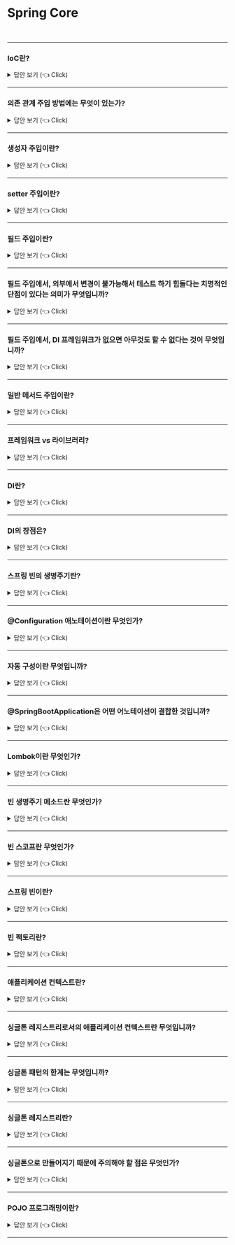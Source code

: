 # Spring Core
<br>


-----------------------

### IoC란?

<details>
   <summary> 답안 보기 (👈 Click)</summary>
<br />
   
+ IoC란 Inversion Of Control의 줄임말로, 프로그램의 제어권을 프레임워크가 가져가는 것을 의미합니다.  

[참고: 토비의 스프링]

+ IoC는 소프트웨어에서 자주 발견할 수 있는 일반적인 개념입니다. <br> 
  객체지향 설계나, 디자인 패턴, 컨테이너에서 동작하는 서버 기술을 사용한다면 자연스럽게 <br> 
  IoC를 적용하거나 그 원리로 동작하는 기술을 사용하게 될 것입니다. <br> 
  DaoFactory처럼 객체를 생성하고 관계를 맺어주는 등의 작업을 담당하는 기능을 일반화한 것이 스프링의 IoC 컨테이너입니다. <br> 
   
  한 가지 짚고 넘어갈 것은 여기서 사용하는 IoC라는 용어인데, IoC가 매우 느슨하게 정의돼서 폭넓게 사용되는 용어라는 점입니다. <br> 
  때문에 스프링을 IoC컨테이너라고만 해서는 스프링이 제공하는 기능의 특징을 명확하게 설명하지는 못합니다. <br> 
  
  스프링이 서블릿 컨테이너처럼 서버에서 동작하는 서비스 컨테이너라는 뜻인지, 아니면 단순히 IoC 개념이 적용된 <br> 
  템플릿 메소드 패턴을 이용해 만들어진 프레임워크인지 <br> 
  아니면 또 다른 IoC 특징을 지닌 기술이라는 것인지 파악하기 힘듭니다. <br> 
   
  그래서 새로운 용어를 만드는 데 탁월한 재능이 있는 몇몇 사람의 제안으로 스프링이 제공하는 IoC 방식을 핵심을 짚어주는 <br> 
  의존 관계 주입(Dependency Injection)이라는, 좀 더 의도가 명확히 드러나는 이름을 사용하기 시작했습니다. <br> 
  
  스프링 IoC 기능의 대표적인 동작 원리는 주로 의존관계 주입이라고 불립니다. <br> 
  물론 스프링이 컨테이너이고, 프레임워크이니 기본적인 동작 원리가 모두 IoC 방식이라고 할 수 있지만, <br> 
  스프링이 여타 프레임워크와 차별화돼서 제공해주는 기능은 의존관계 주입이라는 새로운 용어를 사용할 때 분명히 드러납니다. <br> 
  
  그래서 초기에는 주로 IoC 컨테이너라고 불리던 스프링이 지금은 의존관계 주입 컨테이너 또는 그 영문약자를 써서 <br> 
  DI 컨테이너라고 더 많이 불리고 있습니다. 
   
</details>

-----------------------

### 의존 관계 주입 방법에는 무엇이 있는가?

<details>
   <summary> 답안 보기 (👈 Click)</summary>
<br />
[참고: 김영한 스프링 코어]    
   
+ 생성자 주입, 수정자 주입(setter 주입), 필드 주입, 일반 메서드 주입 등이 있습니다.  
</details>

-----------------------

### 생성자 주입이란?

<details>
   <summary> 답안 보기 (👈 Click)</summary>
<br />
[참고: 김영한 스프링 코어]    
   
+ 이름 그대로 생성자를 통해서 주입을 받는 방식입니다. <br> 
  생성자 주입은 생성자 호출 시점에 딱 1번만 호출되는 것을 보장합니다. <br> 
  따라서 불변, 필수 의존 관계에 활용합니다. <br> 
  이 때, 생성자가 딱 1개만 있다면 @Autowired를 생략할 수 있습니다. 
</details>

-----------------------

### setter 주입이란?

<details>
   <summary> 답안 보기 (👈 Click)</summary>
<br />
[참고: 김영한 스프링 코어]    
   
+ setter라 불리는 필드의 값을 변경하는 수정자 메서드를 통해서 의존관계를 주입하는 방법입니다. <br> 
  선택, 변경 가능성이 있는 의존관계에 사용합니다. 
   
[참고: 토비의 스프링] 
   
+ 수정자 메소드는 외부에서 오브젝트 내부의 애트리뷰트 값을 변경하려는 용도로 주로 사용됩니다. <br> 
  메소드는 항상 set으로 시작합니다. 간단히 수정자라고 불리기도 합니다. <br> 
  수정자 메소드의 핵심 기능은 파라미터로 전달된 값을 보통 내부의 인스턴스 변수에 저장하는 것입니다. <br> 
  부가적으로 입력 값에 대한 검증이나 그 밖의 작업을 수행할 수도 있습니다. <br> 
  수정자 메소드는 외부로부터 제공받은 오브젝트 레퍼런스를 저장해뒀다가 <br> 
  내부의 메소드에서 사용하게 하는 DI 방식에서 활용하기에 적당합니다. 
   
</details>

-----------------------

### 필드 주입이란?

<details>
   <summary> 답안 보기 (👈 Click)</summary>
<br />
[참고: 김영한 스프링 코어]    
   
+ 이름 그대로 필드에 바로 주입하는 방법입니다. <br> 
  코드가 간결해서 많은 개발자들을 유혹하지만, 외부에서 변경이 불가능해서 테스트 하기 힘들다는 치명적인 단점이 있습니다. <br> 
  DI 프레임워크가 없으면 아무것도 할 수 없습니다. <br>  
   
</details>

-----------------------

### 필드 주입에서, 외부에서 변경이 불가능해서 테스트 하기 힘들다는 치명적인 단점이 있다는 의미가 무엇입니까?

<details>
   <summary> 답안 보기 (👈 Click)</summary>
<br />
[참고: 김영한 스프링 코어]    
   
+ 
   
</details>

-----------------------

### 필드 주입에서, DI 프레임워크가 없으면 아무것도 할 수 없다는 것이 무엇입니까?

<details>
   <summary> 답안 보기 (👈 Click)</summary>
<br />
[참고: 김영한 스프링 코어]    
   
+ 
   
</details>

-----------------------


### 일반 메서드 주입이란?

<details>
   <summary> 답안 보기 (👈 Click)</summary>
<br />
+ 일반 메서드를 통해서 주입 받을 수 있습니다. <br>
  한 번에 여러 필드를 주입 받을 수 있지만, 일반적으로 잘 사용하지 않습니다.  
   
</details>

-----------------------

### 프레임워크 vs 라이브러리?

<details>
   <summary> 답안 보기 (👈 Click)</summary>
<br />
+ 내가 작성한 코드의 제어권을 가져가는 것을 프레임워크라고 합니다. <br>
  반면, 라이브러리는 내가 작성한 코드의 제어권을 가져가지 않습니다. 
</details>

-----------------------

### DI란?

<details>
   <summary> 답안 보기 (👈 Click)</summary>
<br />
+ 실행 시점에 외부에서 실제 구현 객체를 생성하고, 클라이언트에 전달해서 클라이언트와 서버의 실제 의존 관계가 연결되는 것
</details>

-----------------------


### DI의 장점은?

<details>
   <summary> 답안 보기 (👈 Click)</summary>
<br />
+ DI를 사용하면 정적인 클래스 의존 관계를 변경하지 않고, 동적인 객체 의존 관계를 쉽게 변경할 수 있습니다. <br> 
  즉, 코드의 유연성과 유지보수성이 높아진다는 장점이 있습니다. 
</details>

-----------------------

### 스프링 빈의 생명주기란?

<details>
   <summary> 답안 보기 (👈 Click)</summary>
<br />
[참고: 김영한 스프링 핵심 원리] 
   
+ 데이터베이스 커넥션 풀이나, 네트워크 소켓처럼 애플리케이션 시작 시점에 필요한 연결을 미리 해두고, <br>
  애플리케이션 종료 시점에 연결을 모두 종료하는 작업을 진행하려면 <br> 
  객체의 초기화와 종료 작업이 필요합니다. 
   
  스프링 빈은 '객체 생성 -> 의존 관계 주입'의 라이프 사이클을 갖습니다. <br>
  즉, 스프링 빈은 객체를 생성하고 의존 관계 주입이 다 끝난 다음에야 필요한 데이터를 사용할 수 있는 준비가 완료됩니다. <br>
  따라서 초기화 작업은 의존관계 주입이 모두 완료되고 난 다음에 호출해야 합니다. <br> 
  그런데 개발자가 의존 관계 주입이 모두 완료된 시점을 어떻게 알 수 있을까? <br> 
   
  스프링은 의존관계 주입이 완료되면 스프링 빈에게 콜백 메서드를 통해서 초기화 시점을 알려주는 다양한 기능을 제공합니다. <br>
  또한, 스프링은 스프링 컨테이너가 종료되기 직전에 소멸 콜백을 줍니다. <br> 
  따라서 안전하게 종료 작업을 진행할 수 있습니다. 
   
  즉, 스프링 빈의 이벤트 라이프사이클은 다음과 같습니다. <br>
  스프링 컨테이너 생성 -> 스프링 빈 생성 -> 의존 관계 주입 -> 초기화 콜백 -> 사용 -> 소멸전 콜백 -> 스프링 종료  
</details>

-----------------------

### @Configuration 애노테이션이란 무엇인가?

<details>
   <summary> 답안 보기 (👈 Click)</summary>
<br />
[참고: 스프링 인 액션] 
   
+ @Configuration 애노테이션은 이것이 각 빈을 스프링 애플리케이션 컨텍스트에 제공하는 구성 클래스라는 것을 <br>
  스프링에게 알려줍니다. <br>
  구성 클래스의 메서드에는 @Bean 애노테이션이 저장되어 있으며, 이것은 각 메서드에서 반환되는 객체가 <br>
  애플리케이션 컨텍스트의 빈으로 추가되어야 한다는 것을 나타냅니다. 
</details>

-----------------------

### 자동 구성이란 무엇입니까?

<details>
   <summary> 답안 보기 (👈 Click)</summary>
<br />
[참고: 스프링 인 액션] 
   
+ 자동 구성은 자동 연결(autowiring)과 컴포넌트 검색(component scanning)이라는 스프링 기법을 기반으로 합니다. <br> 
  컴포넌트 검색을 사용하여 스프링은 자동으로 애플리케이션의 classpath에 지정된 컴포넌트를 찾은 후 <br>
  스프링 애플리케이션 컨텍스트의 빈으로 생성할 수 있습니다. <br> 
   
  또한, 스프링은 자동 연결을 사용하여 의존 관계가 있는 컴포넌트를 자동으로 다른 빈에 주입합니다. 
</details>

-----------------------

### @SpringBootApplication은 어떤 어노테이션이 결합한 것입니까?

<details>
   <summary> 답안 보기 (👈 Click)</summary>
<br />
[참고: 스프링 인 액션] 
   
+ @SpringBootConfiguration, @EnableAutoConfiguration, @ComponentScan이 세 가지가 결합한 것입니다. <br>
  
  @SpringBootConfiguration은 현재 클래스를 구성 클래스로 지정하는 역할을 합니다. <br> 
  이 애노테이션은 @Configuration 애노테이션의 특화된 형태입니다. <br> 
   
  @EnableAutoConfiguration은 스프링 부트 자동 구성을 활성화 합니다. <br> 
  이 애노테이션은 우리가 필요로 하는 컴포넌트들을 자동으로 구성하도록 합니다. <br> 
   
  @ComponentScan은 컴포넌트 검색을 활성화합니다. 이것은 @Component, @Controller, @Service 등의 애노테이션과 함께 <br> 
  클래스를 선언할 수 있게 해줍니다. <br>
  그러면 스프링은 자동으로 그런 클래스를 찾아 스프링 애플리케이션 컨텍스트에 컴포넌트로 등록합니다. <br> 
   
</details>

-----------------------

### Lombok이란 무엇인가?

<details>
   <summary> 답안 보기 (👈 Click)</summary>
<br />
[참고: 스프링 인 액션] 
   
+ Lombok은 생성자 혹은 게터, 세터 메서드 등을 런타임 시에 자동으로 생성하게 하는 라이브러리입니다. <br> 
  예를 들어, @Data 애노테이션을 지정하면 소스 코드에 누락된 final 속성들을 초기화하는 생성자는 물론이고, <br> 
  속성들의 게터와 세터 등을 생성하라고 Lombok에 알려줍니다. 
   
</details>

-----------------------


### 빈 생명주기 메소드란 무엇인가?

<details>
   <summary> 답안 보기 (👈 Click)</summary>
<br />
[참고: 토비의 스프링 2권 p.185] 

(1) 초기화 메소드
- 초기화 메소드는 빈 오브젝트가 생성되고 DI 작업까지 마친 다음에 실행되는 메소드를 말합니다.
  오브젝트의 기본적인 초기화 작업은 생성자에서 진행하면 됩니다.
  하지만 DI를 통해 모든 프로퍼티가 주입된 후에야 가능한 초기화 작업도 있습니다.
  이런 경우 사용할 수 있는 것이 초기화 메소드입니다.
  초기화 메소드를 지정하는 방법은 네 가지가 있습니다.
  
(1-1) 초기화 콜백 인터페이스
- InitializingBean 인터페이스를 구현해서 빈을 작성하는 방법이다.
  InitializingBean의 afterPropertiesSet() 메소드는 이름 그대로 프로퍼티 설정까지 마친 뒤에 호출된다.
  하지만 이 방법은 별로 권장되지 않는다. 애플리케이션 빈 코드에 스프링 인터페이스를 노출하기 때문이다.
  또, 다른 방법이 더 간결하기 때문이기도 하다.
  반면에 InitializingBean 인터페이스를 보고 코드의 동작 방식을 이해하기 쉽다는 장점도 있다.

  (추가 작성 예정) 
   
</details>

-----------------------


### 빈 스코프란 무엇인가?

<details>
   <summary> 답안 보기 (👈 Click)</summary>
<br />
[참고: spring-reference.pdf] 
   
+ 개발자는 특정 빈의 정의로부터 생성되는 객체에 어떤 의존성과 설정 값이 플러그인되는지 컨트롤 할 수 있을 뿐만 아니라, <br>
  객체의 스코프까지 컨트롤 할 수 있습니다. <br> 
  이러한 접근법은 매우 강력하고, 개발자가 자바 클래스 레벨에서 객체의 스코프를 '굽는' 대신, <br>
  설정을 통해 생성하는 객체의 스코프를 선택할 수 있는 유연성을 부여합니다. <br>    
   
  빈들은 여러 스코프 중 하나로 배포될 수 있도록 정의됩니다. <br> 
  스프링 프레임워크는 정확히 5개의 스코프를 지원합니다. <br> 
   
  그것은 싱글턴, 프로토타입, 리퀘스트, 세션, 글로벌 세션입니다.  

[참고: 토비의 스프링 p.111] 
   
+  스프링이 관리하는 오브젝트, 즉 빈이 생성되고, 존재하고 적용되는 범위에 대해 알아보자.
  스프링에서는 이것을 빈의 스코프(scope)라고 한다. 
  스프링 빈의 기본 스코프는 싱글톤이다. 싱글톤 스코프는 컨테이너 내에 한 개의 
  오브젝트만 만들어져서, 강제로 제거하지 않는 한 스프링 컨테이너가 존재하는 동안 계속 유지된다. 스프링에서 만들어지는 대부분의 빈은 싱글톤 스코프를 갖는다. 
   경우에 따라서는 싱글톤 외의 스코프를 가질 수 있다. 대표적으로 프로토타입 스코프가 있다.
   프로토타입은 싱글톤과 달리 컨테이너에 빈을 요청할 때마다 매번 새로운 오브젝트를 만들어준다.
   그 외에도 웹을 통해 새로운 HTTP 요청이 생길때마다 생성되는 요청(request) 스코프가 있고,
   웹의 세션과 스코프가 유사한 세션 스코프도 있다.
   스프링에서 만들어지는 빈의 스코프는 싱글톤 외에도 다양한 스코프를 사용할 수 있다.
   싱글톤 외의 빈의 스코프에 대해서는 10장에서 자세히 알아보겠다. 


</details>

-----------------------

### 스프링 빈이란?

<details>
   <summary> 답안 보기 (👈 Click)</summary>
<br />
[참고: 토비의 스프링 p.101] 
   
+ 
빈 또는 빈 오브젝트는 스프링이 IoC 방식으로 관리하는 오브젝트라는 뜻입니다.
관리되는 오브젝트라고 부르기도 합니다.
주의할 점은 스프링을 사용하는 애플리케이션에서 만들어지는 모든 오브젝트가 다 빈은
아니라는 사실입니다.
그 중에서 스프링이 직접 그 생성과 제어를 담당하는 오브젝트만을 빈이라고 부릅니다.
   
</details>

-----------------------

### 빈 팩토리란?

<details>
   <summary> 답안 보기 (👈 Click)</summary>
<br />
[참고: 토비의 스프링 p.101] 
   
+ 
스프링의 IoC를 담당하는 핵심 컨테이너를 가리킵니다.
빈을 등록하고, 생성하고, 조회하고 돌려주고, 그 외에 부가적인 빈을 관리하는 기능을 담당합니다.
보통은 이 빈 팩토리를 바로 사용하지 않고 이를 확장한 애플리케이션 컨텍스트를 이용합니다.
BeanFactory라고 붙여쓰면 빈 팩토리가 구현하고 있는 가장 기본적인 인터페이스의 이름이 됩니다.
이 인터페이스에 getBean()과 같은 메소드가 정의되어 있습니다.
   
</details>

-----------------------

### 애플리케이션 컨텍스트란?

<details>
   <summary> 답안 보기 (👈 Click)</summary>
<br />
[참고: 토비의 스프링 p.101] 
   
+ 
빈 팩토리를 확장한 IoC 컨테이너입니다. 빈을 등록하고 관리하는 기본적인 기능은 빈 팩토리와 동일합니다. 여기에 스프링이 제공하는 각종 부가 서비스를 추가로 제공합니다.

빈 팩토리라고 부를 때는 주로 빈의 생성과 제어의 관점에서 이야기하는 것이고,
애플리케이션 컨텍스트라고 할 때는 스프링이 제공하는 애플리케이션 지원 기능을 
모두 포함해서 이야기하는 것이라고 보면 됩니다. 
스프링에서는 애플리케이션 컨텍스트라는 용어를 빈 팩토리보다 더 많이 사용합니다.
ApplicationContext라고 적으면 애플리케이션 컨텍스트가 구현해야 하는 기본 인터페이스를
가리키는 것이기도 합니다. 
ApplicationContext는 BeanFactory를 상속합니다. 
   
</details>

-----------------------

### 싱글톤 레지스트리로서의 애플리케이션 컨텍스트란 무엇입니까?

<details>
   <summary> 답안 보기 (👈 Click)</summary>
<br />
[참고: 토비의 스프링 p.101] 
   
+ 애플리케이션 컨텍스트는 우리가 만들었던 오브젝트 팩토리와 비슷한 방식으로 동작하는 IoC 컨테이너입니다. 그러면서 동시에 이 애플리케이션 컨텍스트는 싱글톤을 저장하고 관리하는 싱글톤 레지스트리이기도 합니다. 

스프링은 기본적으로 별다른 설정을 하지 않으면 내부에서 생성하는 빈 오브젝트를 모두 싱글톤으로 만듭니다. 여기서 싱글톤이라는 것은 디자인 패턴에서 나오는 싱글톤 패턴과 비슷한 개념이지만, 그 구현 방법은 확연히 다릅니다. 

왜 스프링은 싱글톤으로 빈을 만드는 것일까? 이는 스프링이 주로 적용되는 대상이 자바 엔터프라이즈 기술을 사용하는 서버환경이기 때문이다. 물론 스프링으로 PC 등에서 동작하는 독립형 윈도우 프로그램 같은 걸 개발할 수도 있긴 하지만, 실제로는 극히 드물다.
태생적으로 스프링은 엔터프라이즈 시스템을 위해 고안된 기술이기 때문에 서버 환경에서 사용될 때, 그 가치가 있다. 실제로 스프링은 대부분 서버환경에서 사용된다.

스프링이 처음 설계됐던 대규모의 엔터프라이즈 서버환경은 서버 하나당 최대로 초당 수십에서 수백 번씩 브라우저나 여타 시스템으로부터의 요청을 받아 처리할 수 있는 높은 성능이 요구되는 환경이었다. 또 하나의 요청을 처리하기 위해 데이터 액세스 로직, 서비스 로직, 비즈니스 로직, 프레젠테이션 로직 등의 다양한 기능을 담당하는 오브젝트들이 참여하는 계층형 구조로 이뤄진 경우가 대부분이다. 비즈니스 로직도 복잡한 경우가 많다. 

그런데 매번 클라이언트에서 요청이 올 때마다 각 로직을 담당하는 오브젝트를 새로 만들어서 사용한다고 생각해보자. 요청 한 번에 5개의 오브젝트가 새로 만들어지고 초당 500개의 요청이 들어오면, 초당 2500개의 새로운 오브젝트가 생성된다. 1분이면 십오만 개, 한 시간이면 9백만 개의 새로운 오브젝트가 만들어진다. 아무리 자바의 오브젝트 생성과 가비지 컬렉션의 성능이 좋아졌다고 한들 이렇게 부하가 걸리면 서버가 감당하기 힘들다. 

그래서 엔터프라이즈 분야에서는 서비스 오브젝트라는 개념을 일찍부터 사용해왔다.
서블릿은 자바 엔터프라이즈 기술의 가장 기본이 되는 서비스 오브젝트라고 할 수 있다.
스펙에서 강제하진 않지만, 서블릿은 대부분 멀티스레드 환경에서 싱글톤으로 동작한다.
서블릿 클래스당 하나의 오브젝트만 만들어두고, 
사용자의 요청을 담당하는 여러 스레드에서 하나의 오브젝트를 공유해 동시에 사용한다. 

이렇게 애플리케이션 안에 제한된 수, 대개 한 개의 오브젝트만 만들어서 사용하는 것이
싱글톤 패턴의 원리다. 
따라서 서버환경에서는 서비스 싱글톤의 사용이 권장된다.
하지만 디자인 패턴에 소개된 싱글톤 패턴은 사용하기가 까다롭고 여러 가지 문제점이 있다. 
그래서 심지어 이런 싱글톤 패턴을 피해야 할 패턴이라는 의미로 안티패턴이라고 부르는 
사람도 있다. 


   
</details>

-----------------------
### 싱글톤 패턴의 한계는 무엇입니까?

<details>
   <summary> 답안 보기 (👈 Click)</summary>
<br />
[참고: 토비의 스프링 p.106] 
   
+ + 자바에서 싱글톤을 구현하는 방법은 보통 이렇다. 
  - 클래스 밖에서는 오브젝트를 생성하지 못하도록 생성자를 private으로 만든다
  - 생성된 싱글톤 오브젝트를 저장할 수 있는 자신과 같은 타입의 스태틱 필드를 정의한다 
  - 스태틱 팩토리 메소드인 getInstance()를 만들고, 이 메소드가 최초로 호출되는 
     시점에서 한 번만 오브젝트가 만들어지게 한다. 
     생성된 오브젝트는 스태틱 필드에 저장된다.
     또는 스태틱 필드의 초기값으로 오브젝트를 미리 만들어둘 수도 있다
  - 한 번 오브젝트(싱글톤)가 만들어지고 난 후에는 getInstance()를 통해
    이미 만들어져 스태틱 필드에 저장해둔 오브젝트를 넘겨준다.

UserDao를 전형적인 싱글톤 패턴을 이용해 만든다면 리스트 1-22와 같이 될 것이다.

public class UserDao{
    private static UserDao INSTANCE;

   private UserDao(ConnectionMaker connectionMaker){
         this.connectionMaker = connectionMaker; 
   } 

   public static synchronized UserDao getInstance(){
        if(INSTANCE == null) INSTANCE = new UserDao(???);
        return INSTANCE;
   }

}

일단 깔끔하게 정리했던 UserDao에 싱글톤을 위한 코드가 추가되고 나니
코드가 상당히 지저분해졌다는 느낌이 든다.
게다가 private으로 바뀐 생성자는 외부에서 호출할 수가 없기 때문에
DaoFactory에서 UserDao를 생성하며 ConnectionMaker 오브젝트를 넣어주는게
이제는 불가능해졌다.
여러모로 생각해봐도 지금까지 깔끔하게 개선해온 UserDao에 싱글톤 패턴을 도입하는 건
무리로 보인다.
일반적으로 싱글톤 패턴 구현 방식에는 다음과 같은 문제가 있다

1) private 생성자를 갖고 있기 때문에 상속할 수 없다
- 싱글톤 패턴은 생성자를 private으로 제한한다.
  오직 싱글톤 클래스 자신만이 자기 오브젝트를 만들도록 제한하는 것이다.
  문제는 private 생성자를 가진 클래스는 다른 생성자가 없다면
  상속이 불가능하다는 점이다.
  객체지향의 장점인 상속과 이를 이용한 다형성을 적용할 수 없다.
  기술적인 서비스만 제공하는 경우라면 상관 없겠지만, 
  애플리케이션의 로직을 담고 있는 일반 오브젝트의 경우 싱글톤으로 만들었을 때,
  객체지향적인 설계의 장점을 적용하기가 어렵다는 점은 심각한 문제다.
  또한, 상속과 다형성 같은 객체지향의 특징이 적용되지 않는 스태틱 필드와 메소드를 사용하는 
  것도 역시 동일한 문제를 발생시킨다. 

2) 싱글톤은 테스트하기가 힘들다
- 싱글톤은 테스트하기가 어렵거나 테스트 방법에 따라 아예 테스트가 불가능하다.
  싱글톤은 만들어지는 방식이 제한적이기 때문에 테스트에서 사용될 때 목 오브젝트 등으로
  대체하기가 힘들다. 싱글톤은 초기화 과정에서 생성자 등을 통해 사용할 오브젝트를
  다이내믹하게 주입하기도 힘들기 때문에 필요한 오브젝트는 직접 오브젝트를 만들어
  사용할 수 밖에 없다. 이런 경우 테스트용 오브젝트로 대체하기가 힘들다.
  다음 장에서 살펴보겠지만 테스트는 엔터프라이즈 개발의 핵심인데
  애플리케이션 코드를 싱글톤으로 만들면 테스트를 만드는데 지장이 있다는 건 큰 단점이다. 

3) 서버 환경에서는 싱글톤이 하나만 만들어지는 것을 보장하지 못한다
- 서버에서 클래스 로더를 어떻게 구성하고 있느냐에 따라서 싱글톤 클래스임에도
   하나 이상의 오브젝트가 만들어질 수 있다.
   따라서 자바 언어를 이용한 싱글톤 패턴 기법은 서버환경에서는 싱글톤이 꼭 보장된다고 
   볼 수 없다. 
   여러 개의 JVM에 분산돼서 설치가 되는 경우에도 각각 독립적으로 오브젝트가 생기기 때문에
   싱글톤으로서의 가치가 떨어진다.

4) 싱글톤의 사용은 전역 상태를 만들 수 있기 때문에 바람직하지 못하다
- 싱글톤은 사용하는 클라이언트가 정해져 있지 않다. 싱글톤의 스태틱 메소드를 이용해
   언제든지 싱글톤에 쉽게 접근할 수 있기 때문에
   애플리케이션 어디서든지 사용될 수 있고, 그러다 보면 자연스럽게 전역 상태로 사용되기 쉽다.
   아무 객체나 자유롭게 접근하고 수정하고 공유할 수 있는 전역 상태를 갖는 것은
   객체지향 프로그래밍에서는 권장되지 않는 프로그래밍 모델이다.
   그럼에도 싱글톤을 사용하면 그런 유혹에 빠지기 쉽다.
   그럴 바에는 아예 스태틱 필드와 메소드로만 구성된 클래스를 사용하는 편이 낫다. 

   
</details>

-----------------------


### 싱글톤 레지스트리란?

<details>
   <summary> 답안 보기 (👈 Click)</summary>
<br />
[참고: 토비의 스프링 p.108]    
   
+ 
+ 스프링은 서버 환경에서 싱글톤이 만들어져서 서비스 오브젝트 방식으로 사용되는 것은
   적극 지지한다. 하지만 자바의 기본적인 싱글톤 패턴의 구현 방식은 여러 가지 단점이
   있기 때문에, 스프링은 직접 싱글톤 형태의 오브젝트를 만들고 관리하는 기능을 제공한다.
   그것이 바로 싱글톤 레지스트리다.

- 스프링 컨테이너는 싱글톤을 생성하고, 관리하고 공급하는 싱글톤 관리 컨테이너이기도 하다.
   싱글톤 레지스트리의 장점은 스태틱 메소드와 private 생성자를 사용해야 하는 비정상적인
   클래스가 아니라 평범한 자바 클래스를 싱글톤으로 활용하게 해준다는 점이다.

   평범한 자바 클래스라도 IoC 방식의 컨테이너를 사용해서 생성과 관계 설정, 사용 등에 대한 
    제어권을 컨테이너에게 넘기면 손쉽게 싱글톤 방식으로 만들어져 관리되게 할 수 있다.
    오브젝트 생성에 관한 모든 권한은 IoC 기능을 제공하는 애플리케이션 컨텍스트에 있기
    때문이다. 

 - 스프링의 싱글톤 레지스트리 덕분에 싱글톤 방식으로 사용될 애플리케이션 클래스라도
   public 생성자를 가질 수 있다. 싱글톤으로 사용돼야 하는 환경이 아니라면 간단히 오브젝트를
   생성해서 사용할 수 있다. 따라서 테스트 환경에서 자유롭게 오브젝트를 만들 수 있고,
   테스트를 위한 목 오브젝트로 대체하는 것도 간단하다. 
   DaoFactory에서 UserDao에 ConnectionMaker 오브젝트를 사용하도록 관계를 설정해주듯이,
   생성자 파라미터를 이용해서 사용할 오브젝트를 넣어주게 할 수도 있다. 

- 가장 중요한 것은 싱글톤 패턴과 달리 스프링이 지지하는 객체지향적인 설계 방식과 원칙,
   디자인 패턴(싱글톤 패턴은 제외)등을 적용하는데 아무런 제약이 없다는 점이다.
   스프링은 IoC 컨테이너일 뿐만 아니라, 고전적인 싱글톤 패턴을 대신해서 
   싱글톤을 만들고 관리해주는 싱글톤 레지스트리라는 점을 기억해두자.
   스프링이 빈을 싱글톤으로 만드는 것은 결국 오브젝트의 생성 방법을 제어하는 
    IoC 컨테이너로서의 역할이다.

- 앞에서 코드를 통해 확인해봤듯이, 이미 UserDao는 스프링 IoC를 적용하면서
   싱글톤으로 만들어진다. 그래서 getBean()을 여러 번 호출해서 UserDao를 요청하더라도
   매번 동일한 오브젝트를 받게 된다. 만약 스프링 없이 DaoFactory만 사용한다면
   이렇게 싱글톤 방식으로 UserDao를 한 번만 만들어두고 매번 같은 오브젝트를 리턴하게 하려면
   DaoFactory가 상당히 지저분해질 것이다.

</details>

-----------------------


### 싱글톤으로 만들어지기 때문에 주의해야 할 점은 무엇인가?

<details>
   <summary> 답안 보기 (👈 Click)</summary>
<br />
[참고: 토비의 스프링 p.109]    
   
+ 
- 싱글톤은 멀티스레드 환경이라면 여러 스레드가 동시에 접근해서 사용할 수 있다
   따라서 상태 관리에 주의를 기울여야 한다.
   기본적으로 싱글톤이 멀티스레드 환경에서 서비스 형태의 오브젝트로 사용되는 경우에는
   상태 정보를 내부에 갖고 있지 않은 무상태(stateless) 방식으로 만들어져야 한다. 

- 다중 사용자의 요청을 한꺼번에 처리하는 스레드들이 동시에 싱글톤 오브젝트의 인스턴스
   변수를 수정하는 것은 매우 위험하다. 
   저장할 공간이 하나뿐이니 서로 값을 덮어쓰고 자신이 저장하지 않은 값을 읽어올 수 있기
   때문이다. 
  따라서 싱글톤은 기본적으로 인스턴스 필드의 값을 변경하고 유지하는 상태유지(stateful)
  방식으로 만들지 않는다. 이를 지키지 않으면 개발자 혼자서 개발하고 테스트할 때는 
   아무런 문제가 없겠지만, 서버에 배포되고 여러 사용자가 동시에 접속하면 데이터가 엉망이
   돼버리는 등의 심각한 문제가 발생할 것이다.
   물론 읽기전용의 값이라면 초기화 시점에서 인스턴스 변수에 저장해두고 
   공유하는 것은 아무 문제가 없다.


</details>

-----------------------

### POJO 프로그래밍이란?

<details>
   <summary> 답안 보기 (👈 Click)</summary>
<br />
   
+ IoC란 Inversion Of Control의 줄임말로, 프로그램의 제어권을 프레임워크가 가져가는 것을 의미합니다.  

[참고: 토비의 스프링 1권 p.732]

+ 
- 스프링의 목적은 애플리케이션 개발의 복잡합을 줄여주는 것 또는 효과적으로
  대응하게 해주는 것이라고 하면 맞는 말이긴 하지만 좀 추상적이다
   좀 더 기술적으로 스프링이 지향하는 목적이 무엇인지 정의해보자. 

- 스프링의 핵심 개발자들이 함께 쓴 'Professional Spring Framework'라는 책이 있다
   이 책에서 스프링 핵심 개발자들은 '스프링의 정수는 엔터프라이즈 서비스 기능을 POJO에
   제공하는 것'이라고 했다. 엔터프라이즈 서비스라고 하는 것은 보안, 트랜잭션과 같은 
   엔터프라이즈 시스템에서 요구되는 기술을 말한다.

- 이런 기술을 POJO에 제공한다는 말은, 뒤집어 생각해보면 엔터프라이즈 서비스 기술과
   POJO라는 애플리케이션 로직을 담은 코드를 분리했다는 뜻이기도 하다.
   '분리됐지만 반드시 필요한 엔터프라이즈 서비스 기술을 POJO 방식으로 개발된 
    애플리케이션 핵심 로직을 담은 코드에 제공한다'는 것이 스프링의 가장 강력한
    특징과 목표다. 

- 스프링의 핵심이 POJO 프로그래밍이라는 사실은 스프링의 핵심을 가장 나타내고 있다고
   알려진 그림 8-1의 스프링 삼각형을 통해서도 잘 알 수 있다.
   이 그림은 스프링 소스의 CTO인 아드리안 콜리어가 스프링의 핵심 개념을 설명하기 위해
   만들었다.

- 그림 8-1은 스프링으로 개발한 애플리케이션의 기본 구조를 보여준다.
   스프링 애플리케이션은 POJO를 이용해서 만든 애플리케이션 코드와,
   POJO가 어떻게 관계를 맺고 동작하는지를 정의해놓은 설계정보로 구분된다. 
   DI의 기본 아이디어는 유연하게 확장 가능한 오브젝트를 만들어두고,
   그 관계는 외부에서 다이내믹하게 설정해준다는 것이다.
   이런 DI의 개념을 애플리케이션 전반에 걸쳐 적용하는 것이
   스프링의 프로그래밍 모델이다.

- 스프링의 주요 기술인 IoC/DI, AOP와 PSA는 애플리케이션을 POJO로 개발할 수 있게 해주는
   가능 기술이라고 불린다.
   
</details>

-----------------------




